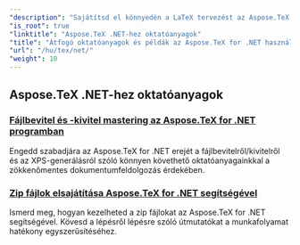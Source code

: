 ```yaml
---
"description": "Sajátítsd el könnyedén a LaTeX tervezést az Aspose.TeX for .NET segítségével. Töltsd le a zökkenőmentes integrációért, és fedezd fel a fejlett formázási, fájlkezelési, licencelési és egyéb lehetőségeket."
"is_root": true
"linktitle": "Aspose.TeX .NET-hez oktatóanyagok"
"title": "Átfogó oktatóanyagok és példák az Aspose.TeX for .NET használatára"
"url": "/hu/tex/net/"
"weight": 10
---
```


## Aspose.TeX .NET-hez oktatóanyagok
### [Fájlbevitel és -kivitel mastering az Aspose.TeX for .NET programban](./file-input-and-output/)
Engedd szabadjára az Aspose.TeX for .NET erejét a fájlbevitelről/kivitelről és az XPS-generálásról szóló könnyen követhető oktatóanyagainkkal a zökkenőmentes dokumentumfeldolgozás érdekében.
### [Zip fájlok elsajátítása Aspose.TeX for .NET segítségével](./mastering-zip-file-io/)
Ismerd meg, hogyan kezelheted a zip fájlokat az Aspose.TeX for .NET segítségével. Kövesd a lépésről lépésre szóló útmutatókat a munkafolyamat hatékony egyszerűsítéséhez.